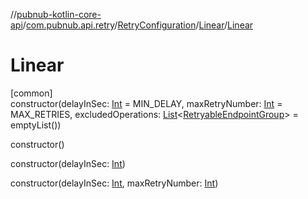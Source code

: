 //[pubnub-kotlin-core-api](../../../../index.md)/[com.pubnub.api.retry](../../index.md)/[RetryConfiguration](../index.md)/[Linear](index.md)/[Linear](-linear.md)

# Linear

[common]\
constructor(delayInSec: [Int](https://kotlinlang.org/api/latest/jvm/stdlib/kotlin-stdlib/kotlin/-int/index.html) = MIN_DELAY, maxRetryNumber: [Int](https://kotlinlang.org/api/latest/jvm/stdlib/kotlin-stdlib/kotlin/-int/index.html) = MAX_RETRIES, excludedOperations: [List](https://kotlinlang.org/api/latest/jvm/stdlib/kotlin-stdlib/kotlin.collections/-list/index.html)&lt;[RetryableEndpointGroup](../../-retryable-endpoint-group/index.md)&gt; = emptyList())

constructor()

constructor(delayInSec: [Int](https://kotlinlang.org/api/latest/jvm/stdlib/kotlin-stdlib/kotlin/-int/index.html))

constructor(delayInSec: [Int](https://kotlinlang.org/api/latest/jvm/stdlib/kotlin-stdlib/kotlin/-int/index.html), maxRetryNumber: [Int](https://kotlinlang.org/api/latest/jvm/stdlib/kotlin-stdlib/kotlin/-int/index.html))
